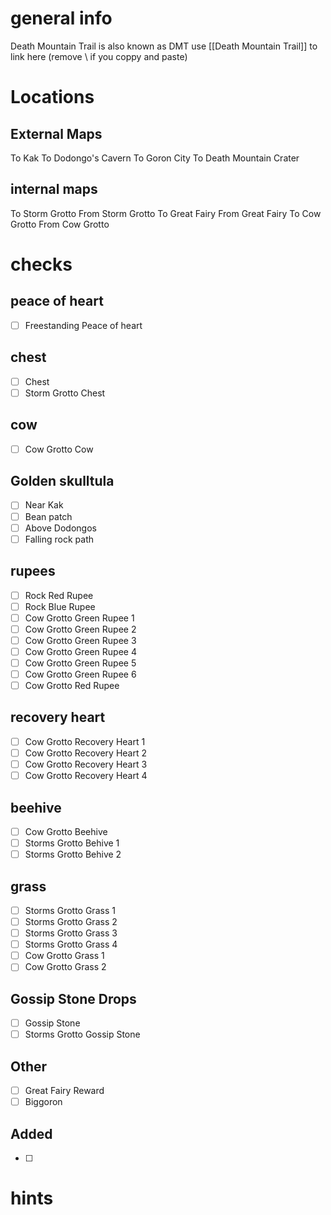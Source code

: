 # general info 
Death Mountain Trail is also known as DMT use \[\[Death Mountain Trail]] to link here (remove \\ if you coppy and paste)
# Locations
## External Maps
To Kak
To Dodongo's Cavern
To Goron City
To Death Mountain Crater
## internal maps
To Storm Grotto
From Storm Grotto
To Great Fairy
From Great Fairy
To Cow Grotto
From Cow Grotto
# checks
## peace of heart
- [ ] Freestanding Peace of heart
## chest
- [ ] Chest
- [ ] Storm Grotto Chest
## cow
- [ ] Cow Grotto Cow
## Golden skulltula
- [ ] Near Kak
- [ ] Bean patch
- [ ] Above Dodongos
- [ ] Falling rock path
## rupees
- [ ] Rock Red Rupee
- [ ] Rock Blue Rupee
- [ ] Cow Grotto Green Rupee 1
- [ ] Cow Grotto Green Rupee 2
- [ ] Cow Grotto Green Rupee 3
- [ ] Cow Grotto Green Rupee 4
- [ ] Cow Grotto Green Rupee 5
- [ ] Cow Grotto Green Rupee 6
- [ ] Cow Grotto Red Rupee
## recovery heart
- [ ] Cow Grotto Recovery Heart 1
- [ ] Cow Grotto Recovery Heart 2
- [ ] Cow Grotto Recovery Heart 3
- [ ] Cow Grotto Recovery Heart 4
## beehive
- [ ] Cow Grotto Beehive
- [ ] Storms Grotto Behive 1
- [ ] Storms Grotto Behive 2
## grass
- [ ] Storms Grotto Grass 1
- [ ] Storms Grotto Grass 2
- [ ] Storms Grotto Grass 3
- [ ] Storms Grotto Grass 4
- [ ] Cow Grotto Grass 1
- [ ] Cow Grotto Grass 2
## Gossip Stone Drops
- [ ] Gossip Stone
- [ ] Storms Grotto Gossip Stone
## Other
- [ ] Great Fairy Reward
- [ ] Biggoron
## Added
- [ ] 
# hints